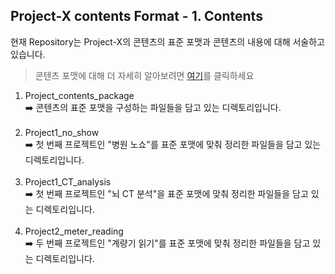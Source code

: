 ## Project-X contents Format - 1. Contents</br>

현재 Repository는 Project-X의 콘텐츠의 표준 포맷과 콘텐츠의 내용에 대해 서술하고 있습니다. 

> 콘텐츠 포맷에 대해 더 자세히 알아보려면 [여기](https://github.com/edu10make/Project-X_contents_format/tree/main/1.%20Content/1.%20Project_contents_package)를 클릭하세요

1. Project_contents_package </br>➡️ 콘텐츠의 표준 포맷을 구성하는 파일들을 담고 있는 디렉토리입니다.</br></br>
2. Project1_no_show         </br>➡️ 첫 번째 프로젝트인 "병원 노쇼"를 표준 포맷에 맞춰 정리한 파일들을 담고 있는 디렉토리입니다.</br></br>
3. Project1_CT_analysis     </br>➡️ 첫 번째 프로젝트인 "뇌 CT 분석"을 표준 포맷에 맞춰 정리한 파일들을 담고 있는 디렉토리입니다.</br></br>
4. Project2_meter_reading   </br>➡️ 두 번째 프로젝트인 "계량기 읽기"를 표준 포맷에 맞춰 정리한 파일들을 담고 있는 디렉토리입니다.</br></br>
